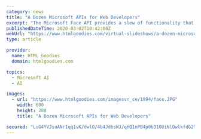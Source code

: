 ```yaml
---
category: news
title: "A Dozen Microsoft APIs for Web Developers"
excerpt: "The Microsoft Face API provides a slew of functionality that can be useful. The most basic part of the Face API is that it can detect faces within an image or video. You can use this information to recognize people. For example, you could capture an image ..."
publishedDateTime: 2020-03-02T10:42:00Z
webUrl: "https://www.htmlgoodies.com/virtual-slideshows/a-dozen-microsoft-apis-for-web-developers.html"
type: article

provider:
  name: HTML Goodies
  domain: htmlgoodies.com

topics:
  - Microsoft AI
  - AI

images:
  - url: "https://www.htmlgoodies.com/imagesvr_ce/1994/face.JPG"
    width: 600
    height: 288
    title: "A Dozen Microsoft APIs for Web Developers"

secured: "LuG4YVJsuANrIqq1vK/dwlO/4b4JdbsWJ/qHQ1nPB4p0b31OUiNlDwlkfdG2Ydln2hzzNJ8kCVPmITqeq9VqTVkFk50fOTMsv9Jzw2oYbRFwUSoNdh79nR63qW5RcONI3uEyR2pLj5mbmoZFyYyddMDmJO8Z36mmS2J+5OndiHxAClxtN2chvw7d0d7KQK/DuWHOGXOXm5MGBzvbRC0H/XyqbdXscBPyq4bEYde4xpeUB0M/ssNqHANWaDXf3FtXCc0vEingZ4JFdlFBVOxNJqLMEkP/ugerNIDMp1WNQw04sck2Vga4Le1vOkz7iQSc;uAWeZHbMzkZwVPcoqp12Jg=="
---
```


